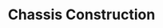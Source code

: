 ---
layout: default
title: Chassis Construction
nav_include: true
parent: Designing a Robot
nav_order: 1
---